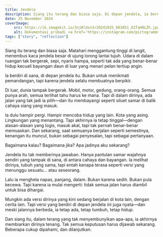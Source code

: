 ```yaml
---
title: Jendela
description: Siang itu terang dan biasa saja. Di depan jendela, ia berdiri diam—menatap keluar, bukan untuk melihat dunia, tapi untuk bertanya tentang dirinya sendiri:/ bagaimana jika jalan yang dulu tidak diambil... justru yang sebenarnya ia butuhkan?
date: 25 November 2024
coverImage:
    src: https://ik.imagekit.io/3nj0ldsn3/20241025_081051_O1TaH0LZh.jpg?updatedAt=1749990667927
    alt: Dokumentasi pribadi <a href='https://instagram.com/pictogrammmer'>@pictogrammmer</a>
tags: ["story", "reflection"]
---
```


Siang itu terang dan biasa saja. Matahari menggantung tinggi di langit, menembus kaca jendela besar di ujung lorong lantai tujuh. Udara di dalam ruangan tak bergerak, sepi, nyaris hampa, seperti tak ada yang benar-benar hidup kecuali bayangan daun di luar yang menari pelan tertiup angin.

Ia berdiri di sana, di depan jendela itu. Bukan untuk menikmati pemandangan, tapi karena jendela selalu membuatnya berpikir.

Di luar, dunia tampak bergerak. Mobil, motor, gedung, orang-orang. Semua punya arah, semua terlihat tahu harus ke mana. Tapi di dalam dirinya, ada jalan yang tak jadi ia pilih—dan itu membayangi seperti siluet samar di balik cahaya siang yang masuk.

Ia dulu hampir pergi. Hampir mencoba hidup yang lain. Kota yang asing. Lingkungan yang menantang. Tapi akhirnya ia tetap tinggal—dengan alasan-alasan yang logis, masuk akal, tapi tak pernah benar-benar memuaskan. Dan sekarang, saat semuanya berjalan seperti semestinya, kenangan itu muncul, bukan sebagai penyesalan, tapi sebagai pertanyaan.

Bagaimana kalau?
Bagaimana jika?
Apa jadinya aku sekarang?

Jendela itu tak memberinya jawaban. Hanya pantulan samar wajahnya sendiri yang tampak di sana, di antara cahaya dan bayangan. Ia melihat dirinya, tubuh yang sama, tapi entah kenapa terasa seperti versi yang menunggu sesuatu... atau seseorang.

Lalu ia menghela napas, panjang, dalam.
Bukan karena sedih. Bukan pula kecewa.
Tapi karena ia mulai mengerti: tidak semua jalan harus diambil untuk bisa dihargai.

Mungkin ada versi dirinya yang kini sedang berjalan di kota lain, dengan cerita lain. Tapi versi yang berdiri di depan jendela ini juga nyata—dan meski jalannya berbeda, ia tetap ada, tetap tumbuh, tetap hidup.

Dan siang itu, dalam terang yang tak menyembunyikan apa-apa, ia akhirnya membiarkan dirinya tenang.
Tak semua keputusan harus dijawab sekarang.
Beberapa cukup dipahami, dan dilanjutkan.
